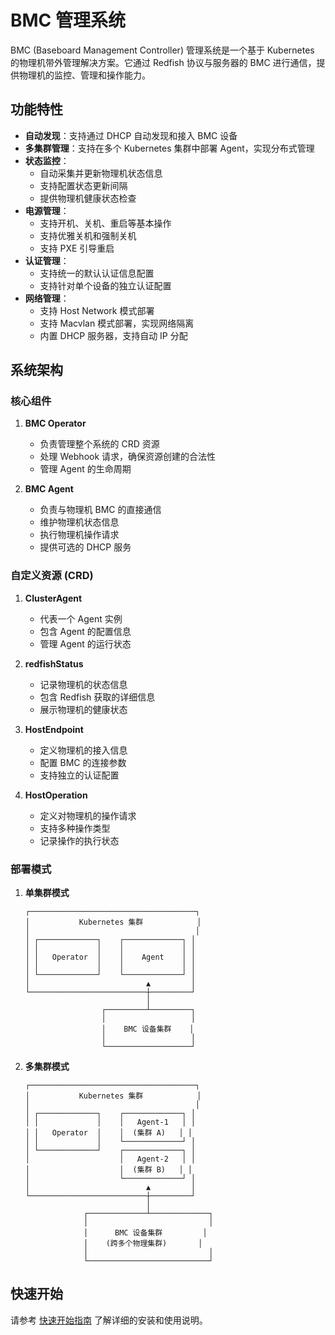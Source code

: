 # BMC 管理系统

BMC (Baseboard Management Controller) 管理系统是一个基于 Kubernetes 的物理机带外管理解决方案。它通过 Redfish 协议与服务器的 BMC 进行通信，提供物理机的监控、管理和操作能力。

## 功能特性

- **自动发现**：支持通过 DHCP 自动发现和接入 BMC 设备
- **多集群管理**：支持在多个 Kubernetes 集群中部署 Agent，实现分布式管理
- **状态监控**：
  - 自动采集并更新物理机状态信息
  - 支持配置状态更新间隔
  - 提供物理机健康状态检查
- **电源管理**：
  - 支持开机、关机、重启等基本操作
  - 支持优雅关机和强制关机
  - 支持 PXE 引导重启
- **认证管理**：
  - 支持统一的默认认证信息配置
  - 支持针对单个设备的独立认证配置
- **网络管理**：
  - 支持 Host Network 模式部署
  - 支持 Macvlan 模式部署，实现网络隔离
  - 内置 DHCP 服务器，支持自动 IP 分配

## 系统架构

### 核心组件

1. **BMC Operator**
   - 负责管理整个系统的 CRD 资源
   - 处理 Webhook 请求，确保资源创建的合法性
   - 管理 Agent 的生命周期

2. **BMC Agent**
   - 负责与物理机 BMC 的直接通信
   - 维护物理机状态信息
   - 执行物理机操作请求
   - 提供可选的 DHCP 服务

### 自定义资源 (CRD)

1. **ClusterAgent**
   - 代表一个 Agent 实例
   - 包含 Agent 的配置信息
   - 管理 Agent 的运行状态

2. **redfishStatus**
   - 记录物理机的状态信息
   - 包含 Redfish 获取的详细信息
   - 展示物理机的健康状态

3. **HostEndpoint**
   - 定义物理机的接入信息
   - 配置 BMC 的连接参数
   - 支持独立的认证配置

4. **HostOperation**
   - 定义对物理机的操作请求
   - 支持多种操作类型
   - 记录操作的执行状态

### 部署模式

1. **单集群模式**
   ```
   ┌─────────────────────────────────────┐
   │           Kubernetes 集群            │
   │                                     │
   │ ┌─────────────┐    ┌─────────────┐ │
   │ │             │    │             │ │
   │ │   Operator  │    │    Agent    │ │
   │ │             │    │             │ │
   │ └─────────────┘    └─────────────┘ │
   │                          ▲         │
   └──────────────────────────┼─────────┘
                              │
                    ┌─────────┴─────────┐
                    │                   │
                    │    BMC 设备集群    │
                    │                   │
                    └───────────────────┘
   ```

2. **多集群模式**
   ```
   ┌─────────────────────────────────────┐
   │           Kubernetes 集群            │
   │                                     │
   │ ┌─────────────┐    ┌─────────────┐ │
   │ │             │    │   Agent-1   │ │
   │ │   Operator  │    │  (集群 A)   │ │
   │ │             │    └─────────────┘ │
   │ └─────────────┘    ┌─────────────┐ │
   │                    │   Agent-2   │ │
   │                    │  (集群 B)   │ │
   │                    └─────────────┘ │
   │                          ▲         │
   └──────────────────────────┼─────────┘
                              │
                ┌─────────────┴─────────────┐
                │                           │
                │      BMC 设备集群         │
                │    (跨多个物理集群)       │
                │                           │
                └───────────────────────────┘
   ```

## 快速开始

请参考 [快速开始指南](doc/usage/quickstart.md) 了解详细的安装和使用说明。
